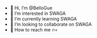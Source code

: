 - 👋 Hi, I’m @BelloGue
- 👀 I’m interested in SWAGA
- 🌱 I’m currently learning SWAGA
- 💞️ I’m looking to collaborate on SWAGA
- 🚫 How to reach me 🔥💀

<!---
BelloGue/BelloGue is a ✨ special ✨ repository because its `README.md` (this file) appears on your GitHub profile.
You can click the Preview link to take a look at your changes.
--->
